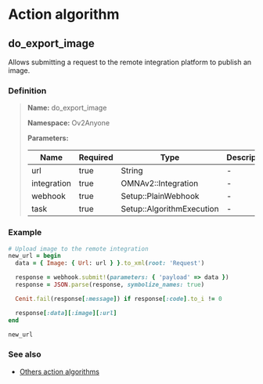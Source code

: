# Action algorithm

## do_export_image

Allows submitting a request to the remote integration platform to publish an image.
    
### Definition

> **Name:** do_export_image
> 
> **Namespace:** Ov2Anyone
>
> **Parameters:**
> 
> | Name | Required | Type | Description |
> | ---- | -------- | ---- | ----------- |
> | url | true | String | - |
> | integration | true | OMNAv2::Integration | - |
> | webhook | true | Setup::PlainWebhook | - |
> | task | true | Setup::AlgorithmExecution | - |

### Example
```ruby
# Upload image to the remote integration
new_url = begin
  data = { Image: { Url: url } }.to_xml(root: 'Request')

  response = webhook.submit!(parameters: { 'payload' => data })
  response = JSON.parse(response, symbolize_names: true)

  Cenit.fail(response[:message]) if response[:code].to_i != 0

  response[:data][:image][:url]
end

new_url
```

### See also
* [Others action algorithms](overview?id=do_export_image)